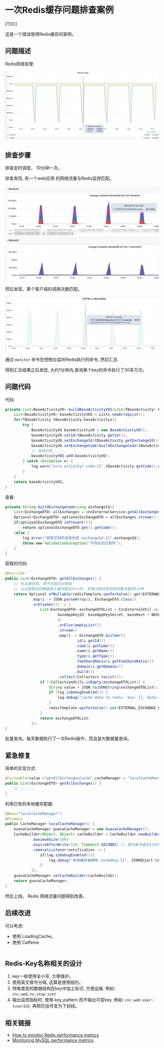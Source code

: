 # 一次Redis缓存问题排查案例

[TOC]


这是一个错误使用Redis缓存的案例。

## 问题描述

Redis网络告警:

![](05_01_redis_network.jpg)

## 排查步骤

排查定时调度， 10分钟一次。


排查发现, 有一个web应用 的网络流量与Redis监控匹配。

![](05_02_webapp_network.jpg)


然后发现，某个客户端的调用次数匹配。

![](05_03_webapp_client_statistics.jpg)


通过 `monitor` 命令在控制台监听Redis执行的命令, 然后汇总.

得到汇总结果之后发现, 大约1分钟内,查询某个key的命令执行了30多万次。




## 问题代码


代码:

```java
private List<BaseActivityVO> buildBaseActivityVOS(List<TBaseActivity> baseActivitys, int requestFrom){
    List<BaseActivityVO> baseActivityVOS = Lists.newArrayList();
    for(TBaseActivity tBaseActivity:baseActivitys){
        try {
            BaseActivityVO baseActivityVO = new BaseActivityVO();
            baseActivityVO.setId(tBaseActivity.getId());
            baseActivityVO.setExchangeId(tBaseActivity.getExchangeId());
            baseActivityVO.setExchangeCode(buildExchangeCode(tBaseActivity.getExchangeId()));
            // 其他代码 ......
            baseActivityVOS.add(baseActivityVO);
        } catch (Exception e) {
            log.warn("erro activityr code:{}",tBaseActivity.getCode(),e);
        }
    }
    return baseActivityVOS;
}
```

查看:

```java
private String buildExchangeCode(Long exchangeId){
    List<ExchangeDTO> allExchanges = cncExternalService.getAllExchanges();
    Optional<ExchangeDTO> optionalExchangeDTO = allExchanges.stream().filter(s->s.getId().intValue() == exchangeId.intValue()).findAny();
    if(optionalExchangeDTO.isPresent()){
        return optionalExchangeDTO.get().getCode();
    }else {
        log.error("获取交易所信息失败 exchangeId:{}",exchangeId);
        throw new ValidationException("不存在的交易所");
    }
}
```

获取的代码:

```java
@Override
public List<ExchangeDTO> getAllExchanges() {
    // 先从缓存取, 取不到就去远程取
    // 从远程取回的数据放入缓存缓存24小时, 如果没取回来则把空集合缓存5分钟
    return Optional.ofNullable(redisTemplate.opsForValue().get(EXTERNAL_EXCHANGE_KEY_PREFIX))
            .map(i -> JSON.parseArray(i, ExchangeDTO.class))
            .orElseGet(() -> {
                List<ExchangeDTO> exchangeDTOList = CncExternalUtil.<List<BaseResponseDTO.Exchange>>getDataJavaObjectFromBase(
                        baseAppKeyId, baseAppKeySecret, baseHost + BASE_GET_EXCHANGES_PATH, null, new TypeReference<List<BaseResponseDTO.Exchange>>() {
                        })
                        .orElse(emptyList())
                        .stream()
                        .map(i -> ExchangeDTO.builder()
                                .id(i.getId())
                                .code(i.getCode())
                                .name(i.getName())
                                .type(i.getType())
                                .feeShareRatio(i.getFeeShareRatio())
                                .domain(i.getDomain())
                                .build())
                        .collect(Collectors.toList());
                if (!CollectionUtils.isEmpty(exchangeDTOList)) {
                    String value = JSON.toJSONString(exchangeDTOList);
                    if (log.isDebugEnabled()) {
                        log.debug("cache data fo redis. key: {}, data:{}", EXTERNAL_EXCHANGE_KEY_PREFIX, value);
                    }
                    redisTemplate.opsForValue().set(EXTERNAL_EXCHANGE_KEY_PREFIX, value, 24, TimeUnit.HOURS);
                }
                return exchangeDTOList;
            });
}
```

批量查询，每天数据执行了一次Redis操作，而且是大数据量查询。

## 紧急修复

简单的实现方式:

```java
@Cacheable(value ="getAllExchangesCache",cacheManager = "localCacheManager")
public List<ExchangeDTO> getAllExchanges() {
    // .......
}
```


利用已有的本地缓存配置:

```java
@Bean("localCacheManager")
@Primary
public CacheManager localCacheManager() {
    GuavaCacheManager guavaCacheManager = new GuavaCacheManager();
    CacheBuilder<Object, Object> cacheBuilder = CacheBuilder.newBuilder()
            .maximumSize(100)
            .expireAfterWrite(120, TimeUnit.SECONDS) // 缓存最多缓存120秒
            .removalListener(notification -> {
                if(log.isDebugEnabled()){
                    log.debug("本地缓存被移除 cacheKey:{}", JSONObject.toJSONString(localCacheManager().getCacheNames()));
                }
            });
    guavaCacheManager.setCacheBuilder(cacheBuilder);
    return guavaCacheManager;
}
```

然后上线。 Redis 网络流量问题得到改善。



## 后续改进

可以考虑:

- 使用 LoadingCache。
- 使用 Caffeine

```java
```


## Redis-Key名称相关的设计

1. key一般使用全小写, 方便维护。
2. 使用英文冒号分隔, 这算是使用规约。
3. 特殊类型的数据结构在key中加上标识, 方便运维. 例如: `cnc:web:to_stop:zset`
4. 输出监控指标时, 使用 key_pattern 而不输出可变key, 例如: `cnc:web:user:{userId}`, 再把花括号变为下划线。


## 相关链接

- [How to monitor Redis performance metrics](https://www.datadoghq.com/blog/how-to-monitor-redis-performance-metrics/)
- [Monitoring MySQL performance metrics](https://www.datadoghq.com/blog/monitoring-mysql-performance-metrics/)
